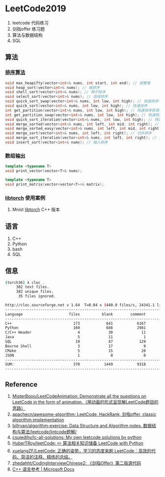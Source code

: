 # LeetCode2019

1. leetcode 代码练习
2. 剑指offer 练习题
3. 算法与数据结构
4. SQL

## 算法

### [排序算法](./CppScripts/sort)

```cpp
void max_heapifty(vector<int>& nums, int start, int end); // 调整堆
void heap_sort(vector<int>& nums); // 堆排序
void shell_sort(vector<int>& nums); // 希尔排序
void select_sort(vector<int>& nums); // 选择排序
void quick_sort_swap(vector<int>& nums, int low, int high); // 快速排序-交换元素
void quick_sort(vector<int>& nums, int low, int high); // 快速排序
int get_partition(vector<int>& nums, int low, int high); // 快速排序获得分割点
int get_partition_swap(vector<int>& nums, int low, int high); // 快速排序获得分割点-交换元素
void quick_sort_iteration(vector<int>& nums, int low, int high); // 快速排序迭代版
void merge_sorted(vector<int>& nums, int left, int mid, int right); // 合并两个有序数组
void merge_sorted_easy(vector<int>& nums, int left, int mid, int right); // 化简版合并两个有序数组
void merge_sort(vector<int>& nums, int left, int right); // 归并排序
void merge_sort_iteration(vector<int>& nums, int left, int right); // 归并排序迭代版
void insert_sort(vector<int>& nums); // 插入排序
```

### 数组输出

```cpp
template <typename T>
void print_vector(vector<T>& nums);

template <typename T>
void print_matrix(vector<vector<T>>& matrix);
```

### [libtorch](./CppScripts/torch-x) 使用案例

1. Mnist [libtorch](https://pytorch.org/cppdocs/) C++ 版本


## 语言

1. C++
2. Python
3. bash
4. SQL

## 信息

```bash
(torch36) λ cloc .
     382 text files.
     382 unique files.
      35 files ignored.

http://cloc.sourceforge.net v 1.64  T=0.84 s (440.9 files/s, 24341.1 lines/s)
-------------------------------------------------------------------------------
Language                     files          blank        comment           code
-------------------------------------------------------------------------------
C++                            173            641           6167           5497
Python                         160            688           2981           3620
C/C++ Header                     4             30             11            186
Java                             5             11              1            156
SQL                             19             47            129            111
Bourne Shell                     3             17              9             63
CMake                            5             15             20             22
JSON                             1              0              0              5
-------------------------------------------------------------------------------
SUM:                           370           1449           9318           9660
-------------------------------------------------------------------------------
```

## Reference
1. [MisterBooo/LeetCodeAnimation: Demonstrate all the questions on LeetCode in the form of animation.（用动画的形式呈现解LeetCode题目的思路）](https://github.com/MisterBooo/LeetCodeAnimation)
2. [apachecn/awesome-algorithm: LeetCode, HackRank, 剑指offer, classic algorithm implementation](https://github.com/apachecn/awesome-algorithm)
3. [billryan/algorithm-exercise: Data Structure and Algorithm notes. 数据结构与算法/leetcode/lintcode题解/](https://github.com/billryan/algorithm-exercise)
4. [csujedihy/lc-all-solutions: My own leetcode solutions by python](https://github.com/csujedihy/lc-all-solutions)
5. [HuberTRoy/leetCode: :pencil2: 算法相关知识储备 LeetCode with Python](https://github.com/HuberTRoy/leetCode)
6. [xuelangZF/LeetCode: 正确的姿势，学习的态度来刷 LeetCode：高效的代码、简洁的注释、精炼的总结。](https://github.com/xuelangZF/LeetCode)
7. [zhedahht/CodingInterviewChinese2: 《剑指Offer》第二版源代码](https://github.com/zhedahht/CodingInterviewChinese2)
8. [C++ 语言参考 | Microsoft Docs](https://docs.microsoft.com/zh-cn/cpp/cpp/cpp-language-reference?view=vs-2017)


